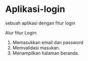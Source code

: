 # Aplikasi-login
sebuah aplikasi dengan fitur login

Alur fitur Login:
1. Memasukkan email dan password
2. Memvalidasi masukan.
3. Menampilkan halaman beranda.
